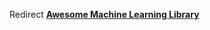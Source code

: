 
Redirect **[Awesome Machine Learning Library](https://github.com/Kaintels/awesome-machine-learning-library)**
